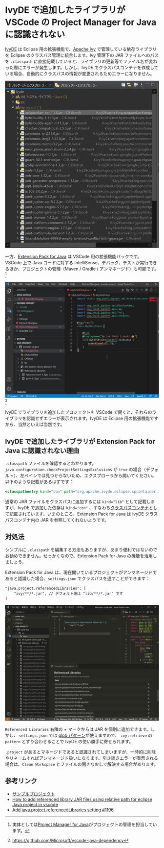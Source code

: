 # IvyDE で追加したライブラリが VSCode の Project Manager for Java に認識されない

[IvyDE](https://ant.apache.org/ivy/ivyde/) は Eclipse 用の拡張機能で、[Apache Ivy](https://ant.apache.org/ivy/) で管理している依存ライブラリを Eclipse のクラスパス管理に統合します。Ivy 管理下の JAR ファイルへのパスを `.classpath` に直接記載していると、ライブラリの更新等でファイル名が変わった際にエラーが発生します。しかし、IvyDE でクラスパスコンテナを作成している場合、自動的にクラスパスの情報が変更されるためエラーになりません。

![The classpath container](./img/ivyde.png)

一方、[Extension Pack for Java](https://github.com/Microsoft/vscode-java-pack) は VSCode 用の拡張機能パックです。
VSCode 上で Java コードに対する IntelliSense、デバッグ、テストが実行できるほか、プロジェクトの管理（Maven / Gradle / アンマネージド）も可能です。[^1]

[^1]: 実体としては[Project Manager for Java](https://github.com/Microsoft/vscode-java-dependency)がプロジェクトの管理を担当しています。

![vscode-java-dependency](https://raw.githubusercontent.com/Microsoft/vscode-java-dependency/main/images/manage-dependencies.gif) [^2]

[^2]: https://github.com/Microsoft/vscode-java-dependency

IvyDE でライブラリを追加したプロジェクトを VSCode で開くと、それらのライブラリを認識せずエラーが表示されます。IvyDE は Eclipse 用の拡張機能ですから、当然といえば当然です。

## IvyDE で追加したライブラリが Extension Pack for Java に認識されない理由

`.classpath` ファイルを確認するとわかります。`java.configuration.checkProjectSettingsExclusions` が `true` の場合（デフォルト）、左ペインでは見つからないため、エクスプローラから開いてください。以下のような記載があるはずです：

```xml
<classpathentry kind="con" path="org.apache.ivyde.eclipse.cpcontainer.IVYDE_CONTAINER/?project=ivyde-test&amp;ivyXmlPath=ivy.xml&amp;confs=*"/>
```

通常の JAR ファイルをクラスパスに追加するには `kind="lib"` として記載しますが、IvyDE で追加した依存は `kind="con"` 、すなわち[クラスパスコンテナ](https://help.eclipse.org/latest/index.jsp?topic=/org.eclipse.jdt.doc.isv/reference/api/org/eclipse/jdt/core/IClasspathContainer.html)として記載されています。いまのところ、Extension Pack for Java は IvyDE クラスパスコンテナ内の JAR を参照してくれないようです。

## 対処法

シンプルに `.classpath` を編集する方法もありますが、あまり便利ではないのでお勧めできません。せっかくなので、Extension Pack for Java の機能を活用しましょう。

Extension Pack for Java は、現在開いているプロジェクトがアンマネージドであると認識した場合、`settings.json` でクラスパスを通すことができます：

```jsonc
"java.project.referencedLibraries": [
    "ivy/**/*.jar", // デフォルト値は "lib/**/*.jar" です
]
```

![referenced library](./img/ivyde2.png)

`Referenced Libraries` 右隣の + マークからは JAR を個別に追加できます。しかし、 `settings.json` では [glob パターン](https://ja.wikipedia.org/wiki/%E3%82%B0%E3%83%AD%E3%83%96)が使えますので、 `ivy:retrieve` の `pattern` とすり合わせることで IvyDE の使い勝手に寄せられます。

`.project` があるとマネージドであると認識されてしまいますが、一時的に削除やリネームすればアンマネージド扱いになります。引き続きエラーが表示される場合は、`Clean Workspace` とファイルの開きなおしで解決する場合があります。

## 参考リンク

* [サンプルプロジェクト](https://github.com/yokra9/ivyde-test)
* [How to add referenced library JAR files using relative path for eclipse Java project in vscode](https://stackoverflow.com/questions/69216059/how-to-add-referenced-library-jar-files-using-relative-path-for-eclipse-java-pro)
* [Add java.project.referencedLibraries setting #1196](https://github.com/redhat-developer/vscode-java/pull/1196)
